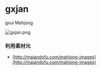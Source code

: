 gxjan
==================

gxui Mahjong

![gxjan.png](https://qiita-image-store.s3.amazonaws.com/224/40887/4fddbb46-db5d-2397-1d9e-77e4da5df76d.png "gxjan.png")

### 利用素材元

- [http://majandofu.com/mahjong-images](http://majandofu.com/mahjong-images)
